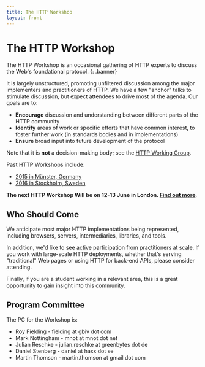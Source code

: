 ```yaml
---
title: The HTTP Workshop
layout: front
---
```


# The HTTP Workshop

The HTTP Workshop is an occasional gathering of HTTP experts to discuss the Web's foundational protocol.
{: .banner}

It is largely unstructured, promoting unfiltered discussion among the major implementers and
practitioners of HTTP. We have a few "anchor" talks to stimulate discussion, but expect attendees
to drive most of the agenda. Our goals are to:

* **Encourage** discussion and understanding between different parts of the HTTP community
* **Identify** areas of work or specific efforts that have common interest, to foster further work (in standards bodies and in implementations)
* **Ensure** broad input into future development of the protocol

Note that it is **not** a decision-making body; see the [HTTP Working Group](http://httpwg.org).

Past HTTP Workshops include:

* [2015 in Münster, Germany](https://github.com/HTTPWorkshop/workshop2015/wiki/2015-Report)
* [2016 in Stockholm, Sweden](https://github.com/HTTPWorkshop/workshop2016/wiki/Report)

**The next HTTP Workshop Will be on 12-13 June in London. [Find out more](https://github.com/HTTPWorkshop/workshop2017/blob/master/README.md)**.


## Who Should Come

We anticipate most major HTTP implementations being represented, including browsers, servers,
intermediaries, libraries, and tools.

In addition, we'd like to see active participation from practitioners at scale. If you work with
large-scale HTTP deployments, whether that's serving "traditional" Web pages or using HTTP for
back-end APIs, please consider attending.

Finally, if you are a student working in a relevant area, this is a great opportunity to gain
insight into this community.



## Program Committee 

The PC for the Workshop is:

* Roy Fielding - fielding at gbiv dot com
* Mark Nottingham - mnot at mnot dot net
* Julian Reschke - julian.reschke at greenbytes dot de
* Daniel Stenberg - daniel at haxx dot se
* Martin Thomson - martin.thomson at gmail dot com


